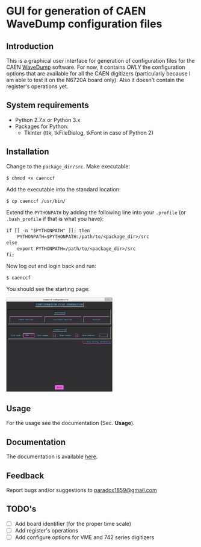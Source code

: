 # GUI for generation of CAEN WaveDump configuration files

## Introduction
This is a graphical user interface for generation of configuration files for the CAEN
[WaveDump](https://www.caen.it/products/caen-wavedump/) software. For now, it contains *ONLY* the configuration options that are
available for all the CAEN digitizers (particularly because I am able to test it on the
N6720A board only). Also it doesn't contain the register's operations yet.

## System requirements
  * Python 2.7.x or Python 3.x
  * Packages for Python:
    - Tkinter (ttk, tkFileDialog, tkFont in case of Python 2)

## Installation
Change to the `package_dir/src`. Make executable:
```
$ chmod +x caenccf
```
Add the executable into the standard location:
```
$ cp caenccf /usr/bin/
```
Extend the `PYTHONPATH` by adding the following line into your `.profile` (or `.bash_profile` if that is what you have):
```
if [[ -n "$PYTHONPATH" ]]; then
    PYTHONPATH=$PYTHONPATH:/path/to/<package_dir>/src
else
    export PYTHONPATH=/path/to/<package_dir>/src
fi;
```
Now log out and login back and run:
```
$ caenccf
```
You should see the starting page:
<p float="center">
  <img src="/pictures/documentation/gui/start_page.png" height="250">
</p>

## Usage
For the usage see the documentation (Sec. **Usage**).

## Documentation
The documentation is available [here](/doc/users_guide.pdf).

## Feedback
Report bugs and/or suggestions to paradox1859@gmail.com

## TODO's
- [ ] Add board identifier (for the proper time scale)
- [ ] Add register's operations
- [ ] Add configure options for VME and 742 series digitizers
